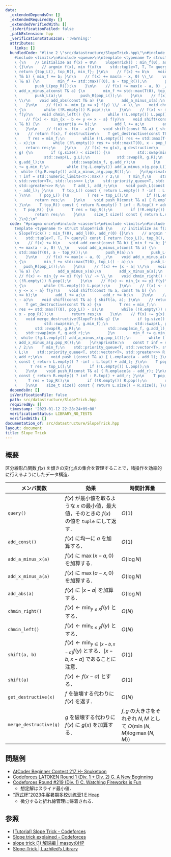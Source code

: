 ```yaml
---
data:
  _extendedDependsOn: []
  _extendedRequiredBy: []
  _extendedVerifiedWith: []
  _isVerificationFailed: false
  _pathExtension: hpp
  _verificationStatusIcon: ':warning:'
  attributes:
    links: []
  bundledCode: "#line 2 \"src/datastructure/SlopeTrick.hpp\"\n#include <cassert>\n\
    #include <limits>\n#include <queue>\n\ntemplate <typename T> struct SlopeTrick\
    \ {\n    // initialize as f(x) = 0\n    SlopeTrick() : min_f(0), add_l(0), add_r(0)\
    \ {}\n\n    // argmin f(x), min f(x)\n    std::tuple<T, T, T> query() const {\
    \ return {top_L(), top_R(), min_f}; }\n\n    // f(x) += b\n    void add_const(const\
    \ T& b) { min_f += b; }\n\n    // f(x) += max(a - x, 0) \\_\n    void add_a_minus_x(const\
    \ T& a) {\n        min_f += std::max(T(0), a - top_R());\n        push_R(a);\n\
    \        push_L(pop_R());\n    }\n\n    // f(x) += max(x - a, 0) _/\n    void\
    \ add_x_minus_a(const T& a) {\n        min_f += std::max(T(0), top_L() - a);\n\
    \        push_L(a);\n        push_R(pop_L());\n    }\n\n    // f(x) += |x - a|\
    \ \\/\n    void add_abs(const T& a) {\n        add_a_minus_x(a);\n        add_x_minus_a(a);\n\
    \    }\n\n    // f(x) <- min_{y <= x} f(y) \\/ -> \\_\n    void chmin_right()\
    \ {\n        while (!R.empty()) R.pop();\n    }\n\n    // f(x) <- min_{x <= y}\
    \ f(y)\n    void chmin_left() {\n        while (!L.empty()) L.pop();\n    }\n\n\
    \    // f(x) <- min_{x - b <= y <= x - a} f(y)\n    void shift(const T& a, const\
    \ T& b) {\n        assert(a <= b);\n        add_l += a;\n        add_r += b;\n\
    \    }\n\n    // f(x) <- f(x - a)\n    void shift(const T& a) { shift(a, a); }\n\
    \n    // return f(x), f destructive\n    T get_destructive(const T& x) {\n   \
    \     T res = min_f;\n        while (!L.empty()) res += std::max(T(0), pop_L()\
    \ - x);\n        while (!R.empty()) res += std::max(T(0), x - pop_R());\n    \
    \    return res;\n    }\n\n    // f(x) += g(x), g destructive\n    void merge_destructive(SlopeTrick&\
    \ g) {\n        if (g.size() < size()) {\n            std::swap(min_f, g.min_f);\n\
    \            std::swap(L, g.L);\n            std::swap(R, g.R);\n            std::swap(min_f,\
    \ g.add_l);\n            std::swap(min_f, g.add_r);\n        }\n        min_f\
    \ += g.min_f;\n        while (!g.L.empty()) add_a_minus_x(g.pop_L());\n      \
    \  while (!g.R.empty()) add_x_minus_a(g.pop_R());\n    }\n\nprivate:\n    const\
    \ T inf = std::numeric_limits<T>::max() / 2;\n    T min_f;\n    std::priority_queue<T,\
    \ std::vector<T>, std::less<>> L;\n    std::priority_queue<T, std::vector<T>,\
    \ std::greater<>> R;\n    T add_l, add_r;\n\n    void push_L(const T& a) { L.emplace(a\
    \ - add_l); }\n\n    T top_L() const { return L.empty() ? -inf : L.top() + add_l;\
    \ }\n\n    T pop_L() {\n        T res = top_L();\n        if (!L.empty()) L.pop();\n\
    \        return res;\n    }\n\n    void push_R(const T& a) { R.emplace(a - add_r);\
    \ }\n\n    T top_R() const { return R.empty() ? inf : R.top() + add_r; }\n\n \
    \   T pop_R() {\n        T res = top_R();\n        if (!R.empty()) R.pop();\n\
    \        return res;\n    }\n\n    size_t size() const { return L.size() + R.size();\
    \ }\n};\n"
  code: "#pragma once\n#include <cassert>\n#include <limits>\n#include <queue>\n\n\
    template <typename T> struct SlopeTrick {\n    // initialize as f(x) = 0\n   \
    \ SlopeTrick() : min_f(0), add_l(0), add_r(0) {}\n\n    // argmin f(x), min f(x)\n\
    \    std::tuple<T, T, T> query() const { return {top_L(), top_R(), min_f}; }\n\
    \n    // f(x) += b\n    void add_const(const T& b) { min_f += b; }\n\n    // f(x)\
    \ += max(a - x, 0) \\_\n    void add_a_minus_x(const T& a) {\n        min_f +=\
    \ std::max(T(0), a - top_R());\n        push_R(a);\n        push_L(pop_R());\n\
    \    }\n\n    // f(x) += max(x - a, 0) _/\n    void add_x_minus_a(const T& a)\
    \ {\n        min_f += std::max(T(0), top_L() - a);\n        push_L(a);\n     \
    \   push_R(pop_L());\n    }\n\n    // f(x) += |x - a| \\/\n    void add_abs(const\
    \ T& a) {\n        add_a_minus_x(a);\n        add_x_minus_a(a);\n    }\n\n   \
    \ // f(x) <- min_{y <= x} f(y) \\/ -> \\_\n    void chmin_right() {\n        while\
    \ (!R.empty()) R.pop();\n    }\n\n    // f(x) <- min_{x <= y} f(y)\n    void chmin_left()\
    \ {\n        while (!L.empty()) L.pop();\n    }\n\n    // f(x) <- min_{x - b <=\
    \ y <= x - a} f(y)\n    void shift(const T& a, const T& b) {\n        assert(a\
    \ <= b);\n        add_l += a;\n        add_r += b;\n    }\n\n    // f(x) <- f(x\
    \ - a)\n    void shift(const T& a) { shift(a, a); }\n\n    // return f(x), f destructive\n\
    \    T get_destructive(const T& x) {\n        T res = min_f;\n        while (!L.empty())\
    \ res += std::max(T(0), pop_L() - x);\n        while (!R.empty()) res += std::max(T(0),\
    \ x - pop_R());\n        return res;\n    }\n\n    // f(x) += g(x), g destructive\n\
    \    void merge_destructive(SlopeTrick& g) {\n        if (g.size() < size()) {\n\
    \            std::swap(min_f, g.min_f);\n            std::swap(L, g.L);\n    \
    \        std::swap(R, g.R);\n            std::swap(min_f, g.add_l);\n        \
    \    std::swap(min_f, g.add_r);\n        }\n        min_f += g.min_f;\n      \
    \  while (!g.L.empty()) add_a_minus_x(g.pop_L());\n        while (!g.R.empty())\
    \ add_x_minus_a(g.pop_R());\n    }\n\nprivate:\n    const T inf = std::numeric_limits<T>::max()\
    \ / 2;\n    T min_f;\n    std::priority_queue<T, std::vector<T>, std::less<>>\
    \ L;\n    std::priority_queue<T, std::vector<T>, std::greater<>> R;\n    T add_l,\
    \ add_r;\n\n    void push_L(const T& a) { L.emplace(a - add_l); }\n\n    T top_L()\
    \ const { return L.empty() ? -inf : L.top() + add_l; }\n\n    T pop_L() {\n  \
    \      T res = top_L();\n        if (!L.empty()) L.pop();\n        return res;\n\
    \    }\n\n    void push_R(const T& a) { R.emplace(a - add_r); }\n\n    T top_R()\
    \ const { return R.empty() ? inf : R.top() + add_r; }\n\n    T pop_R() {\n   \
    \     T res = top_R();\n        if (!R.empty()) R.pop();\n        return res;\n\
    \    }\n\n    size_t size() const { return L.size() + R.size(); }\n};\n"
  dependsOn: []
  isVerificationFile: false
  path: src/datastructure/SlopeTrick.hpp
  requiredBy: []
  timestamp: '2023-01-12 22:28:24+09:00'
  verificationStatus: LIBRARY_NO_TESTS
  verifiedWith: []
documentation_of: src/datastructure/SlopeTrick.hpp
layout: document
title: Slope Trick
---
```


## 概要
区分線形凸関数 $f(x)$ を傾きの変化点の集合を管理することで，諸操作を効率的に行えるようにしたデータ構造．

| メンバ関数             | 効果                                                                                            | 時間計算量                                                              |
| ---------------------- | ----------------------------------------------------------------------------------------------- | ----------------------------------------------------------------------- |
| `query()`              | $f(x)$ が最小値を取るような $x$ の最小値，最大値，そのときの $f(x)$ の値を `tuple` にして返す． | $O(1)$                                                                  |
| `add_const()`          | $f(x)$ に均一に $a$ を加算する．                                                                | $O(1)$                                                                  |
| `add_a_minus_x(a)`     | $f(x)$ に $\max(x - a, 0)$ を加算する．                                                         | $O(\log N)$                                                             |
| `add_x_minus_a(a)`     | $f(x)$ に $\max(a - x, 0)$ を加算する．                                                         | $O(\log N)$                                                             |
| `add_abs(a)`           | $f(x)$ に $\|x - a\|$ を加算する．                                                              | $O(\log N)$                                                             |
| `chmin_right()`        | $f(x) \leftarrow \min_{y \leq x} f(y)$ とする．                                                 | $O(N)$                                                                  |
| `chmin_left()`         | $f(x) \leftarrow \min_{x \leq y} f(y)$ とする．                                                 | $O(N)$                                                                  |
| `shift(a, b)`          | $f(x) \leftarrow \min_{y \in [x - b, x - a]} f(y)$ とする．$[x - b, x - a]$ であることに注意．  | $O(1)$                                                                  |
| `shift(a)`             | $f(x) \leftarrow f(x - a)$ とする．                                                             | $O(1)$                                                                  |
| `get_destructive(x)`   | $f$ を破壊する代わりに $f(x)$ を返す．                                                          | $O(N)$                                                                  |
| `merge_destructive(g)` | $g$ を破壊する代わりに $f(x)$ に $g(x)$ を加算する．                                            | $f, g$ の大きさをそれぞれ $N, M$ として $O(\min(N, M) \log \max(N, M))$ |

## 問題例
- [AtCoder Beginner Contest 217 H- Snuketoon](https://atcoder.jp/contests/abc217/tasks/abc217_h)
- [Codeforces LATOKEN Round 1 (Div. 1 + Div. 2) G. A New Beginning](https://codeforces.com/contest/1534/problem/G)
- [Codeforces Round #219 (Div. 1) C. Watching Fireworks is Fun](https://codeforces.com/contest/372/problem/C)
  - 想定解はスライド最小値．
- [“范式杯”2023牛客暑期多校训练营1 E Heap](https://ac.nowcoder.com/acm/contest/57355/E)
  - 微分すると折れ線管理に帰着される．

## 参照
- [[Tutorial] Slope Trick - Codeforces](https://codeforces.com/blog/entry/47821)
- [Slope trick explained - Codeforces](https://codeforces.com/blog/entry/77298)
- [slope trick (1) 解説編 \| maspyのHP](https://maspypy.com/slope-trick-1-%E8%A7%A3%E8%AA%AC%E7%B7%A8)
- [Slope-Trick \| Luzhiled’s Library](https://ei1333.github.io/library/structure/others/slope-trick.cpp)
